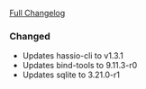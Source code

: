 [Full Changelog][changelog]

### Changed

- Updates hassio-cli to v1.3.1
- Updates bind-tools to 9.11.3-r0
- Updates sqlite to 3.21.0-r1

[changelog]: https://github.com/hassio-addons/addon-terminal/compare/v2.4.0...v2.4.1